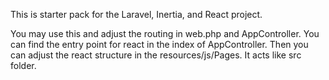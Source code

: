 This is starter pack for the Laravel, Inertia, and React project. 

You may use this and adjust the routing in web.php and AppController. You can find the entry point for react in the index of AppController. 
Then you can adjust the react structure in the resources/js/Pages. It acts like src folder.

